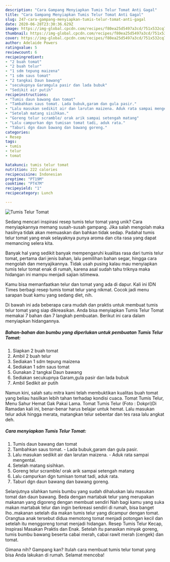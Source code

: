 ```yaml
---
description: "Cara Gampang Menyiapkan Tumis Telur Tomat Anti Gagal"
title: "Cara Gampang Menyiapkan Tumis Telur Tomat Anti Gagal"
slug: 247-cara-gampang-menyiapkan-tumis-telur-tomat-anti-gagal
date: 2020-06-28T23:30:36.629Z
image: https://img-global.cpcdn.com/recipes/f80ea25d5497a3cd/751x532cq70/tumis-telur-tomat-foto-resep-utama.jpg
thumbnail: https://img-global.cpcdn.com/recipes/f80ea25d5497a3cd/751x532cq70/tumis-telur-tomat-foto-resep-utama.jpg
cover: https://img-global.cpcdn.com/recipes/f80ea25d5497a3cd/751x532cq70/tumis-telur-tomat-foto-resep-utama.jpg
author: Adelaide Powers
ratingvalue: 5
reviewcount: 6
recipeingredient:
- "2 buah tomat"
- "2 buah telur"
- "1 sdm tepung maizena"
- "1 sdm saus tomat"
- "2 tangkai Daun bawang"
- "secukupnya Garamgula pasir dan lada bubuk"
- "Sedikit air putih"
recipeinstructions:
- "Tumis daun bawang dan tomat"
- "Tambahkan saus tomat. Lada bubuk,garam dan gula pasir."
- "Lalu masukan sedikit air dan larutan maizena. Aduk rata sampai mengental."
- "Setelah matang sisihkan."
- "Goreng telur scramble/ orak arik sampai setengah matang"
- "Lalu campurkan dgn tumisan tomat tadi, aduk rata."
- "Taburi dgn daun bawang dan bawang goreng."
categories:
- Resep
tags:
- tumis
- telur
- tomat

katakunci: tumis telur tomat 
nutrition: 222 calories
recipecuisine: Indonesian
preptime: "PT19M"
cooktime: "PT47M"
recipeyield: "1"
recipecategory: Lunch

---
```



![Tumis Telur Tomat](https://img-global.cpcdn.com/recipes/f80ea25d5497a3cd/751x532cq70/tumis-telur-tomat-foto-resep-utama.jpg)

Sedang mencari inspirasi resep tumis telur tomat yang unik? Cara menyiapkannya memang susah-susah gampang. Jika salah mengolah maka hasilnya tidak akan memuaskan dan bahkan tidak sedap. Padahal tumis telur tomat yang enak selayaknya punya aroma dan cita rasa yang dapat memancing selera kita.

Banyak hal yang sedikit banyak mempengaruhi kualitas rasa dari tumis telur tomat, pertama dari jenis bahan, lalu pemilihan bahan segar, hingga cara mengolah dan menyajikannya. Tidak usah pusing kalau mau menyiapkan tumis telur tomat enak di rumah, karena asal sudah tahu triknya maka hidangan ini mampu menjadi sajian istimewa.

Kamu bisa memanfaatkan telur dan tomat yang ada di dapur. Kali ini IDN Times berbagi resep tumis tomat telur yang nikmat. Cocok jadi menu sarapan buat kamu yang sedang diet, nih.


Di bawah ini ada beberapa cara mudah dan praktis untuk membuat tumis telur tomat yang siap dikreasikan. Anda bisa menyiapkan Tumis Telur Tomat memakai 7 bahan dan 7 langkah pembuatan. Berikut ini cara dalam menyiapkan hidangannya.

<!--inarticleads1-->

##### Bahan-bahan dan bumbu yang diperlukan untuk pembuatan Tumis Telur Tomat:

1. Siapkan 2 buah tomat
1. Ambil 2 buah telur
1. Sediakan 1 sdm tepung maizena
1. Sediakan 1 sdm saus tomat
1. Gunakan 2 tangkai Daun bawang
1. Sediakan secukupnya Garam,gula pasir dan lada bubuk
1. Ambil Sedikit air putih


Namun kini, salah satu mitra kami telah membuktikan kualitas buah tomat yang beliau hasilkan lebih tahan terhadap kondisi cuaca. Tomat Tumis Telur, Menu Sahur Hemat Gak Pakai Lama. Tomat Tumis Telur (Foto : Dokpri)Di Ramadan kali ini, benar-benar harus belajar untuk hemat. Lalu masukan telur aduk hingga merata, matangkan telur sebentar dan tes rasa lalu angkat deh. 

<!--inarticleads2-->

##### Cara menyiapkan Tumis Telur Tomat:

1. Tumis daun bawang dan tomat
1. Tambahkan saus tomat. - Lada bubuk,garam dan gula pasir.
1. Lalu masukan sedikit air dan larutan maizena. - Aduk rata sampai mengental.
1. Setelah matang sisihkan.
1. Goreng telur scramble/ orak arik sampai setengah matang
1. Lalu campurkan dgn tumisan tomat tadi, aduk rata.
1. Taburi dgn daun bawang dan bawang goreng.


Selanjutnya silahkan tumis bumbu yang sudah dihaluskan lalu masukan tomat dan daun bawang. Beda dengan martabak telur yang merupakan makanan yang digoreng dengan membuat sendiri Nah bagi kamu yang suka makan martabak telur dan ingin berkreasi sendiri di rumah, bisa banget lho..makanan setelah dia makan tumis telur yang dicampur dengan tomat. Orangtua anak tersebut didua memotong tomat menjadi potongan kecil dan setelah itu menggoreng tomat menjadi hidangan. Resep Tumis Telur Kecap, Inspirasi Masakan Praktis dan Enak. Setelah itu panaskan minyak goreng, tumis bumbu bawang beserta cabai merah, cabai rawit merah (cengek) dan tomat. 

Gimana nih? Gampang kan? Itulah cara membuat tumis telur tomat yang bisa Anda lakukan di rumah. Selamat mencoba!
